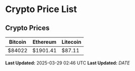 # Crypto Price List

## Crypto Prices
| Bitcoin | Ethereum | Litecoin |
| ------- | -------- | -------- |
| $84022 | $1901.41 | $87.11 |
**Last Updated:** 2025-03-29 02:46 UTC
**Last Updated:** $DATE$
